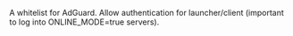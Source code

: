 A whitelist for AdGuard. Allow authentication for launcher/client (important to log into ONLINE_MODE=true servers).
